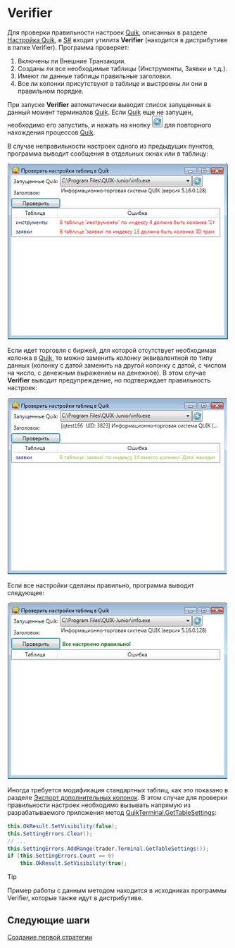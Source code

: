 # Verifier

Для проверки правильности настроек [Quik](Quik.md), описанных в разделе [Настройка Quik](QuikSetup.md), в [S\#](StockSharpAbout.md) входит утилита **Verifier** (находится в дистрибутиве в папке Verifier). Программа проверяет: 

1. Включены ли Внешние Транзакции.
2. Созданы ли все необходимые таблицы (Инструменты, Заявки и т.д.).
3. Имеют ли данные таблицы правильные заголовки.
4. Все ли колонки присутствуют в таблице и выстроены ли они в правильном порядке.

При запуске **Verifier** автоматически выводит список запущенных в данный момент терминалов [Quik](Quik.md). Если [Quik](Quik.md) еще не запущен, необходимо его запустить, и нажать на кнопку ![verifierrefresh](../images/verifier_refresh.png) для повторного нахождения процессов [Quik](Quik.md). 

В случае неправильности настроек одного из предыдущих пунктов, программа выводит сообщения в отдельных окнах или в таблицу: 

![verifiererror](../images/verifier_error.png)

Если идет торговля с биржей, для которой отсутствует необходимая колонка в [Quik](Quik.md), то можно заменить колонку эквивалентной по типу данных (колонку с датой заменить на другой колонку с датой, с числом на число, с денежным выражением на денежное). В этом случае **Verifier** выводит предупреждение, но подтверждает правильность настроек: 

![verifierwarning](../images/verifier_warning.png)

Если все настройки сделаны правильно, программа выводит следующее: 

![verifiersuccess](../images/verifier_success.png)

Иногда требуется модификация стандартных таблиц, как это показано в разделе [Экспорт дополнительных колонок](QuikExtendedInfoByDde.md). В этом случае для проверки правильности настроек необходимо вызывать напрямую из разрабатываемого приложения метод [QuikTerminal.GetTableSettings](xref:StockSharp.Quik.QuikTerminal.GetTableSettings(StockSharp.Quik.DdeTable[])): 

```cs
this.OkResult.SetVisibility(false);
this.SettingErrors.Clear();
// ...
this.SettingErrors.AddRange(trader.Terminal.GetTableSettings());
if (this.SettingErrors.Count == 0)
	this.OkResult.SetVisibility(true);
```

> [!TIP]
> Пример работы с данным методом находится в исходниках программы Verifier, которые также идут в дистрибутиве. 

## Следующие шаги

[Создание первой стратегии](QuikFirstStrategy.md)
